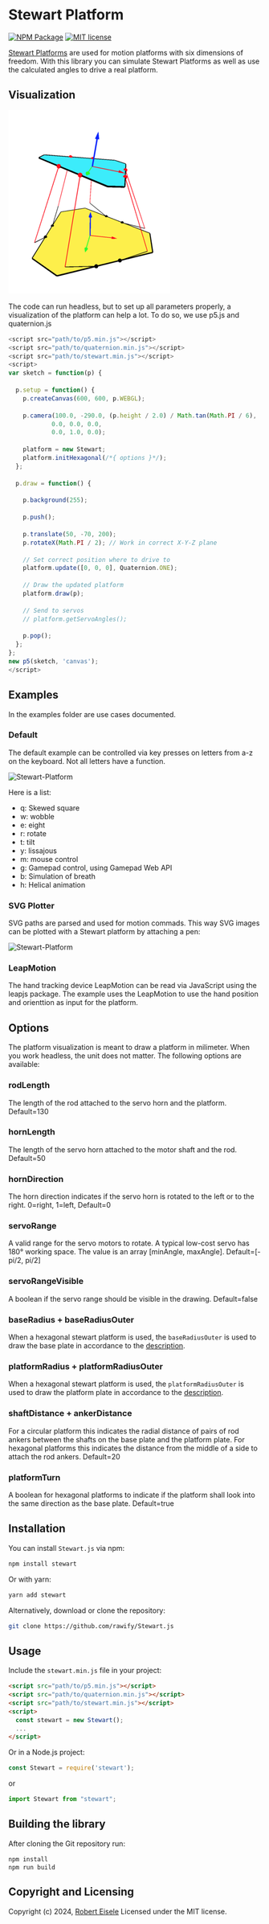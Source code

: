 # Stewart Platform

[![NPM Package](https://img.shields.io/npm/v/stewart.svg?style=flat)](https://npmjs.org/package/stewart "View this project on npm")
[![MIT license](http://img.shields.io/badge/license-MIT-brightgreen.svg)](http://opensource.org/licenses/MIT)


[Stewart Platforms](https://raw.org/research/inverse-kinematics-of-a-stewart-platform/) are used for motion platforms with six dimensions of freedom. With this library you can simulate Stewart Platforms as well as use the calculated angles to drive a real platform.

## Visualization

![Stewart-Platform](res/stewart-platform.png "Stewart Platform Visualization")

The code can run headless, but to set up all parameters properly, a visualization of the platform can help a lot. To do so, we use p5.js and quaternion.js

```js
<script src="path/to/p5.min.js"></script>
<script src="path/to/quaternion.min.js"></script>
<script src="path/to/stewart.min.js"></script>
<script>
var sketch = function(p) {

  p.setup = function() {
    p.createCanvas(600, 600, p.WEBGL);

    p.camera(100.0, -290.0, (p.height / 2.0) / Math.tan(Math.PI / 6),
            0.0, 0.0, 0.0,
            0.0, 1.0, 0.0);

    platform = new Stewart;
    platform.initHexagonal(/*{ options }*/);
  };

  p.draw = function() {

    p.background(255);

    p.push();

    p.translate(50, -70, 200);
    p.rotateX(Math.PI / 2); // Work in correct X-Y-Z plane

    // Set correct position where to drive to
    platform.update([0, 0, 0], Quaternion.ONE);

    // Draw the updated platform
    platform.draw(p);

    // Send to servos
    // platform.getServoAngles();

    p.pop();
  };
};
new p5(sketch, 'canvas');
</script>
```

## Examples

In the examples folder are use cases documented.

### Default

The default example can be controlled via key presses on letters from a-z on the keyboard. Not all letters have a function. 

![Stewart-Platform](https://github.com/rawify/Stewart.js/blob/main/res/stewart-platform-helix.png?raw=true "Stewart Platform Helix Plot")

Here is a list:

- q: Skewed square
- w: wobble
- e: eight
- r: rotate
- t: tilt
- y: lissajous
- m: mouse control
- g: Gamepad control, using Gamepad Web API
- b: Simulation of breath
- h: Helical animation

### SVG Plotter

SVG paths are parsed and used for motion commads. This way SVG images can be plotted with a Stewart platform by attaching a pen:

![Stewart-Platform](https://github.com/rawify/Stewart.js/blob/main/res/stewart-platform-github.png?raw=true "Stewart Platform Github Plot")



### LeapMotion

The hand tracking device LeapMotion can be read via JavaScript using the leapjs package. The example uses the LeapMotion to use the hand position and orienttion as input for the platform.

## Options

The platform visualization is meant to draw a platform in milimeter. When you work headless, the unit does not matter. The following options are available:

### rodLength

The length of the rod attached to the servo horn and the platform. Default=130

### hornLength

The length of the servo horn attached to the motor shaft and the rod. Default=50

### hornDirection

The horn direction indicates if the servo horn is rotated to the left or to the right. 0=right, 1=left, Default=0

### servoRange

A valid range for the servo motors to rotate. A typical low-cost servo has 180° working space. The value is an array [minAngle, maxAngle]. Default=[-pi/2, pi/2]

### servoRangeVisible

A boolean if the servo range should be visible in the drawing. Default=false

### baseRadius + baseRadiusOuter

When a hexagonal stewart platform is used, the `baseRadiusOuter` is used to draw the base plate in accordance to the [description](https://raw.org/research/inverse-kinematics-of-a-stewart-platform/).

### platformRadius + platformRadiusOuter

When a hexagonal stewart platform is used, the `platformRadiusOuter` is used to draw the platform plate in accordance to the [description](https://raw.org/research/inverse-kinematics-of-a-stewart-platform/).

### shaftDistance + ankerDistance

For a circular platform this indicates the radial distance of pairs of rod ankers between the shafts on the base plate and the platform plate. For hexagonal platforms this indicates the distance from the middle of a side to attach the rod ankers. Default=20

### platformTurn

A boolean for hexagonal platforms to indicate if the platform shall look into the same direction as the base plate. Default=true


## Installation

You can install `Stewart.js` via npm:

```bash
npm install stewart
```

Or with yarn:

```bash
yarn add stewart
```

Alternatively, download or clone the repository:

```bash
git clone https://github.com/rawify/Stewart.js
```

## Usage

Include the `stewart.min.js` file in your project:

```html
<script src="path/to/p5.min.js"></script>
<script src="path/to/quaternion.min.js"></script>
<script src="path/to/stewart.min.js"></script>
<script>
  const stewart = new Stewart();
  ...
</script>
```

Or in a Node.js project:

```javascript
const Stewart = require('stewart');
```

or

```javascript
import Stewart from "stewart";
```

## Building the library

After cloning the Git repository run:

```
npm install
npm run build
```

## Copyright and Licensing

Copyright (c) 2024, [Robert Eisele](https://raw.org/)
Licensed under the MIT license.
